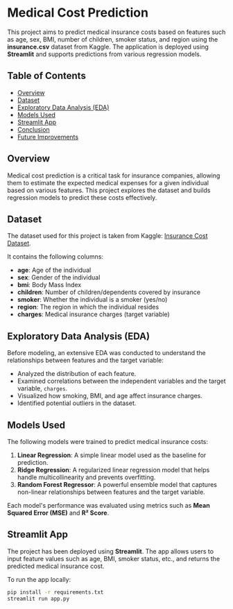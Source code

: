 # Medical Cost Prediction

This project aims to predict medical insurance costs based on features such as age, sex, BMI, number of children, smoker status, and region using the **insurance.csv** dataset from Kaggle. The application is deployed using **Streamlit** and supports predictions from various regression models.

## Table of Contents
- [Overview](#overview)
- [Dataset](#dataset)
- [Exploratory Data Analysis (EDA)](#exploratory-data-analysis-eda)
- [Models Used](#models-used)
- [Streamlit App](#streamlit-app)
- [Conclusion](#conclusion)
- [Future Improvements](#future-improvements)

## Overview

Medical cost prediction is a critical task for insurance companies, allowing them to estimate the expected medical expenses for a given individual based on various features. This project explores the dataset and builds regression models to predict these costs effectively.

## Dataset

The dataset used for this project is taken from Kaggle: [Insurance Cost Dataset](https://www.kaggle.com/datasets/mirichoi0218/insurance).

It contains the following columns:
- **age**: Age of the individual
- **sex**: Gender of the individual
- **bmi**: Body Mass Index
- **children**: Number of children/dependents covered by insurance
- **smoker**: Whether the individual is a smoker (yes/no)
- **region**: The region in which the individual resides
- **charges**: Medical insurance charges (target variable)

## Exploratory Data Analysis (EDA)

Before modeling, an extensive EDA was conducted to understand the relationships between features and the target variable:
- Analyzed the distribution of each feature.
- Examined correlations between the independent variables and the target variable, `charges`.
- Visualized how smoking, BMI, and age affect insurance charges.
- Identified potential outliers in the dataset.

## Models Used

The following models were trained to predict medical insurance costs:

1. **Linear Regression**: A simple linear model used as the baseline for prediction.
2. **Ridge Regression**: A regularized linear regression model that helps handle multicollinearity and prevents overfitting.
3. **Random Forest Regressor**: A powerful ensemble model that captures non-linear relationships between features and the target variable.

Each model's performance was evaluated using metrics such as **Mean Squared Error (MSE)** and **R² Score**.

## Streamlit App

The project has been deployed using **Streamlit**. The app allows users to input feature values such as age, BMI, smoker status, etc., and returns the predicted medical insurance cost.

To run the app locally:
```bash
pip install -r requirements.txt
streamlit run app.py
